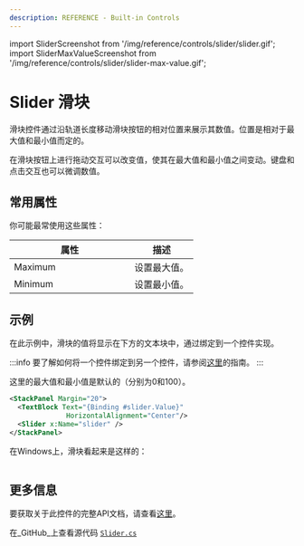 ```yaml
---
description: REFERENCE - Built-in Controls
---
```


import SliderScreenshot from '/img/reference/controls/slider/slider.gif';
import SliderMaxValueScreenshot from '/img/reference/controls/slider/slider-max-value.gif';

# Slider 滑块

滑块控件通过沿轨道长度移动滑块按钮的相对位置来展示其数值。位置是相对于最大值和最小值而定的。

在滑块按钮上进行拖动交互可以改变值，使其在最大值和最小值之间变动。键盘和点击交互也可以微调数值。

## 常用属性

你可能最常使用这些属性：

<table><thead><tr><th width="197">属性</th><th>描述</th></tr></thead><tbody><tr><td>Maximum</td><td>设置最大值。</td></tr><tr><td>Minimum</td><td>设置最小值。</td></tr></tbody></table>

## 示例

在此示例中，滑块的值将显示在下方的文本块中，通过绑定到一个控件实现。

:::info
要了解如何将一个控件绑定到另一个控件，请参阅[这里](../../guides/data-binding/binding-to-controls.md)的指南。
:::

这里的最大值和最小值是默认的（分别为0和100）。

```xml
<StackPanel Margin="20">
  <TextBlock Text="{Binding #slider.Value}" 
              HorizontalAlignment="Center"/>
  <Slider x:Name="slider" />
</StackPanel>
```

在Windows上，滑块看起来是这样的：

<img src={SliderScreenshot} alt="" />

## 更多信息

要获取关于此控件的完整API文档，请查看[这里](http://reference.avaloniaui.net/api/Avalonia.Controls/Slider/)。

在_GitHub_上查看源代码 [`Slider.cs`](https://github.com/AvaloniaUI/Avalonia/blob/master/src/Avalonia.Controls/Slider.cs)